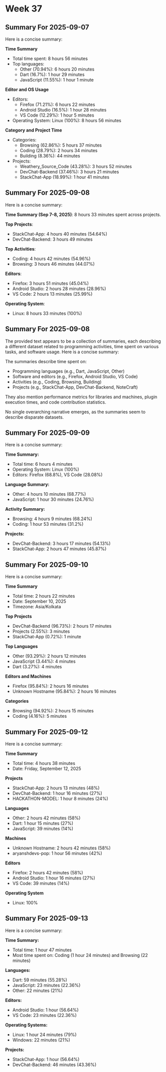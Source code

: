 # Week 37

## Summary For 2025-09-07
Here is a concise summary:

**Time Summary**

* Total time spent: 8 hours 56 minutes
* Top languages: 
  - Other (70.94%): 6 hours 20 minutes
  - Dart (16.7%): 1 hour 29 minutes
  - JavaScript (11.55%): 1 hour 1 minute

**Editor and OS Usage**

* Editors: 
  - Firefox (71.21%): 6 hours 22 minutes
  - Android Studio (16.5%): 1 hour 28 minutes
  - VS Code (12.29%): 1 hour 5 minutes
* Operating System: Linux (100%): 8 hours 56 minutes

**Category and Project Time**

* Categories: 
  - Browsing (62.86%): 5 hours 37 minutes
  - Coding (28.79%): 2 hours 34 minutes
  - Building (8.36%): 44 minutes
* Projects: 
  - Weathery_Source_Code (43.28%): 3 hours 52 minutes
  - DevChat-Backend (37.46%): 3 hours 21 minutes
  - StackChat-App (18.99%): 1 hour 41 minutes

## Summary For 2025-09-08
Here is a concise summary:

**Time Summary (Sep 7-8, 2025)**: 8 hours 33 minutes spent across projects.

**Top Projects**:
- StackChat-App: 4 hours 40 minutes (54.64%)
- DevChat-Backend: 3 hours 49 minutes

**Top Activities**:
- Coding: 4 hours 42 minutes (54.96%)
- Browsing: 3 hours 46 minutes (44.07%)

**Editors**:
- Firefox: 3 hours 51 minutes (45.04%)
- Android Studio: 2 hours 28 minutes (28.96%)
- VS Code: 2 hours 13 minutes (25.99%)

**Operating System**:
- Linux: 8 hours 33 minutes (100%)

## Summary For 2025-09-08
The provided text appears to be a collection of summaries, each describing a different dataset related to programming activities, time spent on various tasks, and software usage. Here is a concise summary:

The summaries describe time spent on:
- Programming languages (e.g., Dart, JavaScript, Other)
- Software and editors (e.g., Firefox, Android Studio, VS Code)
- Activities (e.g., Coding, Browsing, Building)
- Projects (e.g., StackChat-App, DevChat-Backend, NoteCraft)

They also mention performance metrics for libraries and machines, plugin execution times, and code contribution statistics. 

No single overarching narrative emerges, as the summaries seem to describe disparate datasets.

## Summary For 2025-09-09
Here is a concise summary:

**Time Summary:**
- Total time: 6 hours 4 minutes
- Operating System: Linux (100%)
- Editors: Firefox (68.8%), VS Code (28.08%)

**Language Summary:**
- Other: 4 hours 10 minutes (68.77%)
- JavaScript: 1 hour 30 minutes (24.76%)

**Activity Summary:**
- Browsing: 4 hours 9 minutes (68.24%)
- Coding: 1 hour 53 minutes (31.2%)

**Projects:**
- DevChat-Backend: 3 hours 17 minutes (54.13%)
- StackChat-App: 2 hours 47 minutes (45.87%)

## Summary For 2025-09-10
Here is a concise summary:

**Time Summary**

* Total time: 2 hours 22 minutes
* Date: September 10, 2025
* Timezone: Asia/Kolkata

**Top Projects**

* DevChat-Backend (96.73%): 2 hours 17 minutes
* Projects (2.55%): 3 minutes
* StackChat-App (0.72%): 1 minute

**Top Languages**

* Other (93.29%): 2 hours 12 minutes
* JavaScript (3.44%): 4 minutes
* Dart (3.27%): 4 minutes

**Editors and Machines**

* Firefox (95.84%): 2 hours 16 minutes
* Unknown Hostname (95.84%): 2 hours 16 minutes

**Categories**

* Browsing (94.92%): 2 hours 15 minutes
* Coding (4.16%): 5 minutes

## Summary For 2025-09-12
Here is a concise summary:

**Time Summary**

* Total time: 4 hours 38 minutes
* Date: Friday, September 12, 2025

**Projects**

* StackChat-App: 2 hours 13 minutes (48%)
* DevChat-Backend: 1 hour 16 minutes (27%)
* HACKATHON-MODEL: 1 hour 8 minutes (24%)

**Languages**

* Other: 2 hours 42 minutes (58%)
* Dart: 1 hour 15 minutes (27%)
* JavaScript: 39 minutes (14%)

**Machines**

* Unknown Hostname: 2 hours 42 minutes (58%)
* aryanshdevs-pop: 1 hour 56 minutes (42%)

**Editors**

* Firefox: 2 hours 42 minutes (58%)
* Android Studio: 1 hour 16 minutes (27%)
* VS Code: 39 minutes (14%)

**Operating System**

* Linux: 100%

## Summary For 2025-09-13
Here is a concise summary:

**Time Summary:**
- Total time: 1 hour 47 minutes
- Most time spent on: Coding (1 hour 24 minutes) and Browsing (22 minutes)

**Languages:**
- Dart: 59 minutes (55.28%)
- JavaScript: 23 minutes (22.36%)
- Other: 22 minutes (21%)

**Editors:**
- Android Studio: 1 hour (56.64%)
- VS Code: 23 minutes (22.36%)

**Operating Systems:**
- Linux: 1 hour 24 minutes (79%)
- Windows: 22 minutes (21%)

**Projects:**
- StackChat-App: 1 hour (56.64%)
- DevChat-Backend: 46 minutes (43.36%)